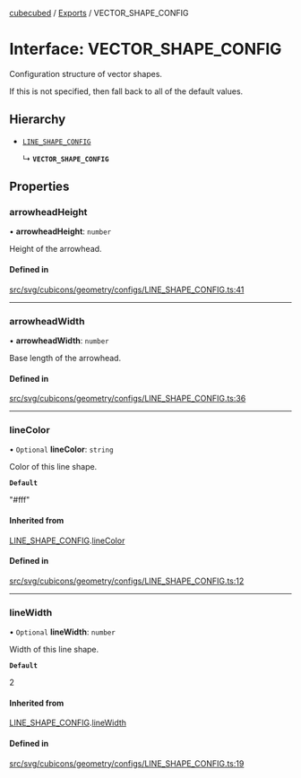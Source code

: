 [cubecubed](/reference/README.md) / [Exports](/reference/modules.md) / VECTOR\_SHAPE\_CONFIG

# Interface: VECTOR\_SHAPE\_CONFIG

Configuration structure of vector shapes.

If this is not specified, then fall back to all of the default values.

## Hierarchy

- [`LINE_SHAPE_CONFIG`](/reference/interfaces/LINE_SHAPE_CONFIG.md)

  ↳ **`VECTOR_SHAPE_CONFIG`**

## Properties

### arrowheadHeight

• **arrowheadHeight**: `number`

Height of the arrowhead.

#### Defined in

[src/svg/cubicons/geometry/configs/LINE_SHAPE_CONFIG.ts:41](https://github.com/imaphatduc/cubecubed/blob/f64863c/src/svg/cubicons/geometry/configs/LINE_SHAPE_CONFIG.ts#L41)

___

### arrowheadWidth

• **arrowheadWidth**: `number`

Base length of the arrowhead.

#### Defined in

[src/svg/cubicons/geometry/configs/LINE_SHAPE_CONFIG.ts:36](https://github.com/imaphatduc/cubecubed/blob/f64863c/src/svg/cubicons/geometry/configs/LINE_SHAPE_CONFIG.ts#L36)

___

### lineColor

• `Optional` **lineColor**: `string`

Color of this line shape.

**`Default`**

"#fff"

#### Inherited from

[LINE_SHAPE_CONFIG](/reference/interfaces/LINE_SHAPE_CONFIG.md).[lineColor](/reference/interfaces/LINE_SHAPE_CONFIG.md#linecolor)

#### Defined in

[src/svg/cubicons/geometry/configs/LINE_SHAPE_CONFIG.ts:12](https://github.com/imaphatduc/cubecubed/blob/f64863c/src/svg/cubicons/geometry/configs/LINE_SHAPE_CONFIG.ts#L12)

___

### lineWidth

• `Optional` **lineWidth**: `number`

Width of this line shape.

**`Default`**

2

#### Inherited from

[LINE_SHAPE_CONFIG](/reference/interfaces/LINE_SHAPE_CONFIG.md).[lineWidth](/reference/interfaces/LINE_SHAPE_CONFIG.md#linewidth)

#### Defined in

[src/svg/cubicons/geometry/configs/LINE_SHAPE_CONFIG.ts:19](https://github.com/imaphatduc/cubecubed/blob/f64863c/src/svg/cubicons/geometry/configs/LINE_SHAPE_CONFIG.ts#L19)
